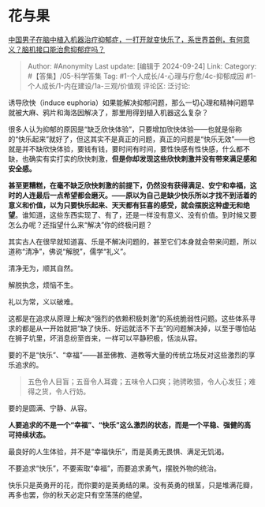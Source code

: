 # 花与果
[中国男子在脑中植入机器治疗抑郁症，一打开就变快乐了，系世界首例，有何意义？脑机接口能治愈抑郁症吗？](https://www.zhihu.com/question/615199168/answer/3347532589)

> Author: #Anonymity
> Last update: [编辑于 2024-09-24]
> Link:
> Category: #【答集】/05-科学答集
> Tag: #1-个人成长/4-心理与疗愈/4c-抑郁成因  #1-个人成长/1-内在建设/1a-三观/价值观
> 评论区:
> 泛讨论:

诱导欣快（induce euphoria）如果能解决抑郁问题，那么一切心理和精神问题早就被大麻、鸦片和海洛因解决了，那里用得到植入机器这么复杂？

很多人认为抑郁的原因是“缺乏欣快体验”，只要增加欣快体验——也就是俗称的“快乐起来”就好了，但这其实不是真正的问题，真正的问题是“快乐无效”——也就是并不缺欣快体验，要钱有钱，要时间有时间，要性快感有性快感，什么都不缺，也确实有实打实的欣快刺激，**但是你却发现这些欣快刺激并没有带来满足感和安全感。**

**甚至更糟糕，在毫不缺乏欣快刺激的前提下，仍然没有获得满足、安宁和幸福，这时的人连最后一点希望都会磨灭。——原以为自己是缺少快乐所以才找不到活着的意义和价值，以为只要快乐起来、天天都有狂喜的感受，就会摆脱这种虚无和绝望**。谁知道，这些东西实现了、有了，还是一样没有意义、没有价值。到时候又要怎么办呢？还指望什么来“解决”你的终极问题？

其实古人在很早就知道喜、乐是不解决问题的，甚至它们本身就会带来问题，所以道称“清净”，佛说“解脱”，儒学“礼义”。

清净无为，顺其自然。

解脱执念，烦恼不生。

礼以为常，义以破难。

这都是在追求从原理上解决“强烈的依赖积极刺激”的系统脆弱性问题。这些体系寻求的都是从一开始就把“缺了快乐、好运就活不下去”的问题解决掉，以至于哪怕站在狮子坑里，坏消息纷至沓来，一样可以平静积极，恬淡从容。

要的不是“快乐”、“幸福”——甚至佛教、道教等大量的传统立场反对这些激烈的享乐追求的。

> 五色令人目盲；五音令人耳聋；五味令人口爽；驰骋畋猎，令人心发狂；难得之货，令人行妨。

要的是圆满、宁静、从容。

**人要追求的不是一个“幸福”、“快乐”这么激烈的状态，而是一个平稳、强健的高可持续状态。**

最良好的人生体验，并不是“幸福快乐”，而是英勇无畏惧、满足无饥渴。

不要追求“快乐”，不要索取“幸福”，而要追求勇气，摆脱外物的统治。

快乐只是英勇开的花，而你要的是英勇结的果。没有英勇的根茎，只是堆满花瓣，再多也罢，你的秋天必定只有空荡荡的绝望。
